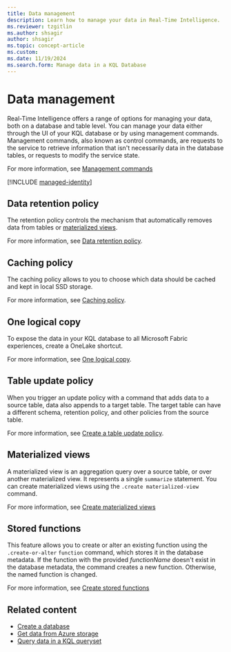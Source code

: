 ```yaml
---
title: Data management
description: Learn how to manage your data in Real-Time Intelligence.
ms.reviewer: tzgitlin
ms.author: shsagir
author: shsagir
ms.topic: concept-article
ms.custom:
ms.date: 11/19/2024
ms.search.form: Manage data in a KQL Database
---
```


# Data management

Real-Time Intelligence offers a range of options for managing your data, both on a database and table level. You can manage your data either through the UI of your KQL database or by using management commands. Management commands, also known as control commands, are requests to the service to retrieve information that isn't necessarily data in the database tables, or requests to modify the service state.

For more information, see [Management commands](/azure/data-explorer/kusto/management/index?context=/fabric/context/context&pivots=fabric)

[!INCLUDE [managed-identity](includes/managed-identity.md)]

## Data retention policy

The retention policy controls the mechanism that automatically removes data from tables or [materialized views](/azure/data-explorer/kusto/management/materialized-views/materialized-view-overview?context=/fabric/context/context&pivots=fabric).

For more information, see [Data retention policy](data-policies.md#data-retention-policy).

## Caching policy

The caching policy allows to you to choose which data should be cached and kept in local SSD storage.

For more information, see [Caching policy](data-policies.md#caching-policy).

## One logical copy

To expose the data in your KQL database to all Microsoft Fabric experiences, create a OneLake shortcut.

For more information, see [One logical copy](one-logical-copy.md).

## Table update policy

When you trigger an update policy with a command that adds data to a source table, data also appends to a target table. The target table can have a different schema, retention policy, and other policies from the source table.

For more information, see [Create a table update policy](table-update-policy.md).

## Materialized views

A materialized view is an aggregation query over a source table, or over another materialized view. It represents a single `summarize` statement. You can create materialized views using the `.create materialized-view` command.

For more information, see [Create materialized views](materialized-view.md)

## Stored functions

This feature allows you to create or alter an existing function using the `.create-or-alter` `function` command, which stores it in the database metadata. If the function with the provided *functionName* doesn't exist in the database metadata, the command creates a new function. Otherwise, the named function is changed.

For more information, see [Create stored functions](create-functions.md)

## Related content

* [Create a database](create-database.md)
* [Get data from Azure storage](get-data-azure-storage.md)
* [Query data in a KQL queryset](kusto-query-set.md)
